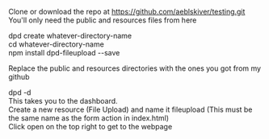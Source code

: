 Clone or download the repo at https://github.com/aeblskiver/testing.git <br>
You'll only need the public and resources files from here <br>


dpd create whatever-directory-name <br>
cd whatever-directory-name <br>
npm install dpd-fileupload --save <br>

Replace the public and resources directories with the ones you got from my github <br>

dpd -d <br>
This takes you to the dashboard. <br>
Create a new resource (File Upload) and name it fileupload (This must be the same name as the form action in index.html) <br>
Click open on the top right to get to the webpage <br>

